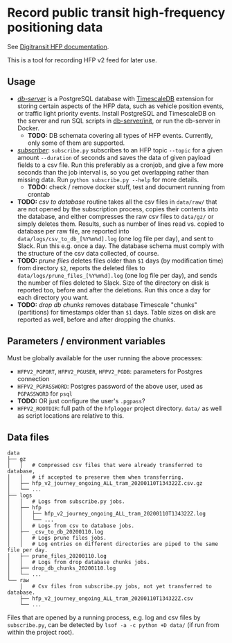 # Record public transit high-frequency positioning data

See [Digitransit HFP documentation](https://digitransit.fi/en/developers/apis/4-realtime-api/vehicle-positions/).

This is a tool for recording HFP v2 feed for later use.

## Usage

- *[db-server](db-server)* is a PostgreSQL database with [TimescaleDB](https://docs.timescale.com/latest/main) extension for storing certain aspects of the HFP data, such as vehicle position events, or traffic light priority events.
Install PostgreSQL and TimescaleDB on the server and run SQL scripts in [db-server/init](db-server/init), or run the db-server in Docker.
  - **TODO:** DB schemata covering all types of HFP events.
  Currently, only some of them are supported.
- *[subscriber](subscriber)*: `subscribe.py` subscribes to an HFP topic `--topic` for a given amount `--duration` of seconds and saves the data of given payload fields to a csv file.
Run this preferably as a cronjob, and give a few more seconds than the job interval is, so you get overlapping rather than missing data.
Run `python subscribe.py --help` for more details.
  - **TODO:** check / remove docker stuff, test and document running from crontab
- **TODO:** *csv to database* routine takes all the csv files in `data/raw/` that are not opened by the subscription process, copies their contents into the database, and either compresses the raw csv files to `data/gz/` or simply deletes them.
Results, such as number of lines read vs. copied to database per raw file, are reported into `data/logs/csv_to_db_[%Y%m%d].log` (one log file per day), and sent to Slack.
Run this e.g. once a day.
The database schema must comply with the structure of the csv data collected, of course.
- **TODO:** *prune files* deletes files older than `$1` days (by modification time) from directory `$2`, reports the deleted files to `data/logs/prune_files_[%Y%m%d].log` (one log file per day), and sends the number of files deleted to Slack.
Size of the directory on disk is reported too, before and after the deletions.
Run this once a day for each directory you want.
- **TODO:** *drop db chunks* removes database Timescale "chunks" (partitions) for timestamps older than `$1` days.
Table sizes on disk are reported as well, before and after dropping the chunks.

## Parameters / environment variables

Must be globally available for the user running the above processes:

- `HFPV2_PGPORT`, `HFPV2_PGUSER`, `HFPV2_PGDB`: parameters for Postgres connection
- `HFPV2_PGPASSWORD`: Postgres password of the above user, used as `PGPASSWORD` for `psql`
- **TODO:** OR just configure the user's `.pgpass`?
- `HFPV2_ROOTDIR`: full path of the `hfplogger` project directory.
`data/` as well as script locations are relative to this.

## Data files

```
data
├── gz
│   │   # Compressed csv files that were already transferred to database,
│   │   # if accepted to preserve them when transferring.
│   ├── hfp_v2_journey_ongoing_ALL_tram_20200110T134322Z.csv.gz
│   └── ...
├── logs
│   │   # Logs from subscribe.py jobs.
│   ├── hfp
│   │   ├── hfp_v2_journey_ongoing_ALL_tram_20200110T134322Z.log
│   │   └── ...
│   │   # Logs from csv to database jobs.
│   ├── _csv_to_db_20200110.log
│   │   # Logs prune files jobs.
│   │   # Log entries on different directories are piped to the same file per day.
│   ├── prune_files_20200110.log
│   │   # Logs from drop database chunks jobs.
│   ├── drop_db_chunks_20200110.log
│   └── ...
└── raw
    │   # Csv files from subscribe.py jobs, not yet transferred to database.
    ├── hfp_v2_journey_ongoing_ALL_tram_20200110T134322Z.csv
    └── ...
```

Files that are opened by a running process, e.g. log and csv files by `subscribe.py`, can be detected by `lsof -a -c python +D data/` (if run from within the project root).
